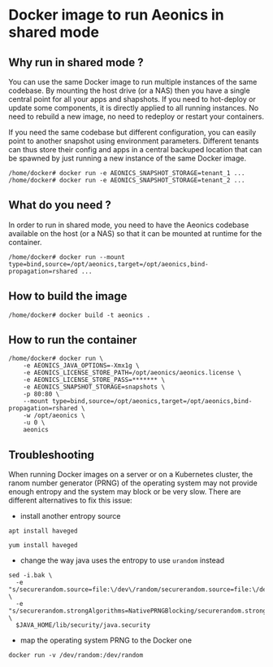 # Docker image to run Aeonics in shared mode

## Why run in shared mode ?

You can use the same Docker image to run multiple instances of the same codebase.
By mounting the host drive (or a NAS) then you have a single central point for all your
apps and shapshots. If you need to hot-deploy or update some components, it is directly applied to
all running instances. No need to rebuild a new image, no need to redeploy or restart your containers.

If you need the same codebase but different configuration, you can easily point to another snapshot using
environment parameters. Different tenants can thus store their config and apps in a central backuped location
that can be spawned by just running a new instance of the same Docker image.

```
/home/docker# docker run -e AEONICS_SNAPSHOT_STORAGE=tenant_1 ...
/home/docker# docker run -e AEONICS_SNAPSHOT_STORAGE=tenant_2 ...
```

## What do you need ?

In order to run in shared mode, you need to have the Aeonics codebase available on the host (or a NAS) so that
it can be mounted at runtime for the container.

```
/home/docker# docker run --mount type=bind,source=/opt/aeonics,target=/opt/aeonics,bind-propagation=rshared ...
```

## How to build the image

```
/home/docker# docker build -t aeonics .
```

## How to run the container

```
/home/docker# docker run \
    -e AEONICS_JAVA_OPTIONS=-Xmx1g \
    -e AEONICS_LICENSE_STORE_PATH=/opt/aeonics/aeonics.license \
    -e AEONICS_LICENSE_STORE_PASS=******* \
    -e AEONICS_SNAPSHOT_STORAGE=snapshots \
    -p 80:80 \
    --mount type=bind,source=/opt/aeonics,target=/opt/aeonics,bind-propagation=rshared \
    -w /opt/aeonics \
    -u 0 \
    aeonics
```
## Troubleshooting

When running Docker images on a server or on a Kubernetes cluster, the ranom number generator (PRNG) of the operating system may not provide enough entropy and the system may
block or be very slow. There are different alternatives to fix this issue:
- install another entropy source
```
apt install haveged
```
```
yum install haveged
```
- change the way java uses the entropy to use `urandom` instead
```
sed -i.bak \
  -e "s/securerandom.source=file:\/dev\/random/securerandom.source=file:\/dev\/urandom/g" \
  -e "s/securerandom.strongAlgorithms=NativePRNGBlocking/securerandom.strongAlgorithms=NativePRNG/g" \
  $JAVA_HOME/lib/security/java.security
```
- map the operating system PRNG to the Docker one
```
docker run -v /dev/random:/dev/random
```